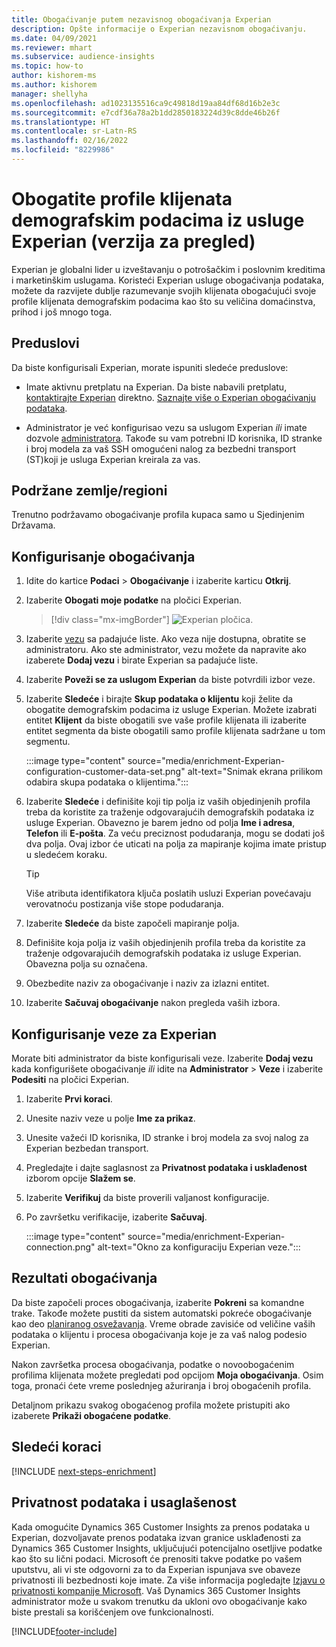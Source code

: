 ```yaml
---
title: Obogaćivanje putem nezavisnog obogaćivanja Experian
description: Opšte informacije o Experian nezavisnom obogaćivanju.
ms.date: 04/09/2021
ms.reviewer: mhart
ms.subservice: audience-insights
ms.topic: how-to
author: kishorem-ms
ms.author: kishorem
manager: shellyha
ms.openlocfilehash: ad1023135516ca9c49818d19aa84df68d16b2e3c
ms.sourcegitcommit: e7cdf36a78a2b1dd2850183224d39c8dde46b26f
ms.translationtype: HT
ms.contentlocale: sr-Latn-RS
ms.lasthandoff: 02/16/2022
ms.locfileid: "8229986"
---
```

# <a name="enrich-customer-profiles-with-demographics-from-experian-preview"></a>Obogatite profile klijenata demografskim podacima iz usluge Experian (verzija za pregled)

Experian je globalni lider u izveštavanju o potrošačkim i poslovnim kreditima i marketinškim uslugama. Koristeći Experian usluge obogaćivanja podataka, možete da razvijete dublje razumevanje svojih klijenata obogaćujući svoje profile klijenata demografskim podacima kao što su veličina domaćinstva, prihod i još mnogo toga.

## <a name="prerequisites"></a>Preduslovi

Da biste konfigurisali Experian, morate ispuniti sledeće preduslove:

- Imate aktivnu pretplatu na Experian. Da biste nabavili pretplatu, [kontaktirajte Experian](https://www.experian.com/marketing-services/contact) direktno. [Saznajte više o Experian obogaćivanju podataka](https://www.experian.com/marketing-services/microsoft?cmpid=ems_web_mci_cdppage).

- Administrator je već konfigurisao vezu sa uslugom Experian *ili* imate dozvole [administratora](permissions.md#administrator). Takođe su vam potrebni ID korisnika, ID stranke i broj modela za vaš SSH omogućeni nalog za bezbedni transport (ST)koji je usluga Experian kreirala za vas.

## <a name="supported-countriesregions"></a>Podržane zemlje/regioni

Trenutno podržavamo obogaćivanje profila kupaca samo u Sjedinjenim Državama.

## <a name="configure-the-enrichment"></a>Konfigurisanje obogaćivanja

1. Idite do kartice **Podaci** > **Obogaćivanje** i izaberite karticu **Otkrij**.

1. Izaberite **Obogati moje podatke** na pločici Experian.

   > [!div class="mx-imgBorder"]
   > ![Experian pločica.](media/experian-tile.png "Experian tile")
   > 

1. Izaberite [vezu](connections.md) sa padajuće liste. Ako veza nije dostupna, obratite se administratoru. Ako ste administrator, vezu možete da napravite ako izaberete **Dodaj vezu** i birate Experian sa padajuće liste. 

1. Izaberite **Poveži se za uslugom Experian** da biste potvrdili izbor veze.

1.  Izaberite **Sledeće** i birajte **Skup podataka o klijentu** koji želite da obogatite demografskim podacima iz usluge Experian. Možete izabrati entitet **Klijent** da biste obogatili sve vaše profile klijenata ili izaberite entitet segmenta da biste obogatili samo profile klijenata sadržane u tom segmentu.

    :::image type="content" source="media/enrichment-Experian-configuration-customer-data-set.png" alt-text="Snimak ekrana prilikom odabira skupa podataka o klijentima.":::

1. Izaberite **Sledeće** i definišite koji tip polja iz vaših objedinjenih profila treba da koristite za traženje odgovarajućih demografskih podataka iz usluge Experian. Obavezno je barem jedno od polja **Ime i adresa**, **Telefon** ili **E-pošta**. Za veću preciznost podudaranja, mogu se dodati još dva polja. Ovaj izbor će uticati na polja za mapiranje kojima imate pristup u sledećem koraku.

    > [!TIP]
    > Više atributa identifikatora ključa poslatih usluzi Experian povećavaju verovatnoću postizanja više stope podudaranja.

1. Izaberite **Sledeće** da biste započeli mapiranje polja.

1. Definišite koja polja iz vaših objedinjenih profila treba da koristite za traženje odgovarajućih demografskih podataka iz usluge Experian. Obavezna polja su označena.

1. Obezbedite naziv za obogaćivanje i naziv za izlazni entitet.

1. Izaberite **Sačuvaj obogaćivanje** nakon pregleda vaših izbora.

## <a name="configure-the-connection-for-experian"></a>Konfigurisanje veze za Experian 

Morate biti administrator da biste konfigurisali veze. Izaberite **Dodaj vezu** kada konfigurišete obogaćivanje *ili* idite na **Administrator** > **Veze** i izaberite **Podesiti** na pločici Experian.

1. Izaberite **Prvi koraci**.

1. Unesite naziv veze u polje **Ime za prikaz**.

1. Unesite važeći ID korisnika, ID stranke i broj modela za svoj nalog za Experian bezbedan transport.

1. Pregledajte i dajte saglasnost za **Privatnost podataka i usklađenost** izborom opcije **Slažem se**.

1. Izaberite **Verifikuj** da biste proverili valjanost konfiguracije.

1. Po završetku verifikacije, izaberite **Sačuvaj**.
   
   :::image type="content" source="media/enrichment-Experian-connection.png" alt-text="Okno za konfiguraciju Experian veze.":::

## <a name="enrichment-results"></a>Rezultati obogaćivanja

Da biste započeli proces obogaćivanja, izaberite **Pokreni** sa komandne trake. Takođe možete pustiti da sistem automatski pokreće obogaćivanje kao deo [planiranog osvežavanja](system.md#schedule-tab). Vreme obrade zavisiće od veličine vaših podataka o klijentu i procesa obogaćivanja koje je za vaš nalog podesio Experian.

Nakon završetka procesa obogaćivanja, podatke o novoobogaćenim profilima klijenata možete pregledati pod opcijom **Moja obogaćivanja**. Osim toga, pronaći ćete vreme poslednjeg ažuriranja i broj obogaćenih profila.

Detaljnom prikazu svakog obogaćenog profila možete pristupiti ako izaberete **Prikaži obogaćene podatke**.

## <a name="next-steps"></a>Sledeći koraci

[!INCLUDE [next-steps-enrichment](../includes/next-steps-enrichment.md)]

## <a name="data-privacy-and-compliance"></a>Privatnost podataka i usaglašenost

Kada omogućite Dynamics 365 Customer Insights za prenos podataka u Experian, dozvoljavate prenos podataka izvan granice usklađenosti za Dynamics 365 Customer Insights, uključujući potencijalno osetljive podatke kao što su lični podaci. Microsoft će prenositi takve podatke po vašem uputstvu, ali vi ste odgovorni za to da Experian ispunjava sve obaveze privatnosti ili bezbednosti koje imate. Za više informacija pogledajte [Izjavu o privatnosti kompanije Microsoft](https://go.microsoft.com/fwlink/?linkid=396732).
Vaš Dynamics 365 Customer Insights administrator može u svakom trenutku da ukloni ovo obogaćivanje kako biste prestali sa korišćenjem ove funkcionalnosti.


[!INCLUDE[footer-include](../includes/footer-banner.md)]
